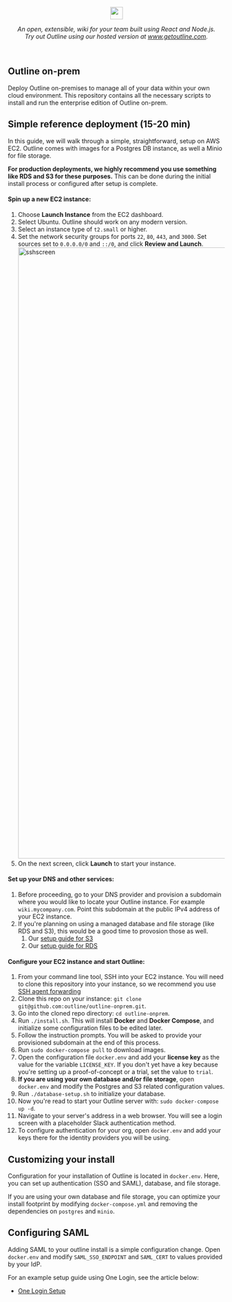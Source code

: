<p align="center">
<img src="https://user-images.githubusercontent.com/31465/34380645-bd67f474-eb0b-11e7-8d03-0151c1730654.png" height="29" />
</p>

<p align="center">
  <i>An open, extensible, wiki for your team built using React and Node.js.<br/>Try out Outline using our hosted version at <a href="https://www.getoutline.com">www.getoutline.com</a>.</i>
</p>

<br/>

## Outline on-prem

Deploy Outline on-premises to manage all of your data within your own cloud environment. This repository contains all the necessary scripts to install and run the enterprise edition of Outline on-prem.

## Simple reference deployment (15-20 min)

In this guide, we will walk through a simple, straightforward, setup on AWS EC2. Outline comes with images for a Postgres DB instance, as well a Minio for file storage. 

**For production deployments, we highly recommend you use something like RDS and S3 for these purposes.** This can be done during the initial install process or configured after setup is complete.

#### Spin up a new EC2 instance:
1. Choose **Launch Instance** from the EC2 dashboard.
1. Select Ubuntu. Outline should work on any modern version.
1. Select an instance type of `t2.small` or higher.
1. Set the network security groups for ports `22`, `80`, `443`, and `3000`. Set sources set to `0.0.0.0/0` and `::/0`, and click **Review and Launch**. <img width="1420" alt="sshscreen" src="https://user-images.githubusercontent.com/427579/110394638-9eb6fa80-8021-11eb-9b2e-c0574d185a45.png">
1. On the next screen, click **Launch** to start your instance.

#### Set up your DNS and other services:
1. Before proceeding, go to your DNS provider and provision a subdomain where you would like to locate your Outline instance. For example `wiki.mycompany.com`. Point this subdomain at the public IPv4 address of your EC2 instance. 
1. If you're planning on using a managed database and file storage (like RDS and S3), this would be a good time to provosion those as well.
    1. Our [setup guide for S3](https://wiki.generaloutline.com/share/125de1cc-9ff6-424b-8415-0d58c809a40f)
    1. Our [setup guide for RDS](https://wiki.generaloutline.com/share/26fcab0c-f006-4fe6-8d1c-a710d5acd7c6)

#### Configure your EC2 instance and start Outline:
1. From your command line tool, SSH into your EC2 instance. You will need to clone this repository into your instance, so we recommend you use [SSH agent forwarding](https://docs.github.com/en/developers/overview/using-ssh-agent-forwarding)
1. Clone this repo on your instance: `git clone git@github.com:outline/outline-onprem.git`.
1. Go into the cloned repo directory: `cd outline-onprem`.
1. Run `./install.sh`. This will install **Docker** and **Docker Compose**, and initialize some configuration files to be edited later.
1. Follow the instruction prompts. You will be asked to provide your provisioned subdomain at the end of this process.
1. Run `sudo docker-compose pull` to download images.
1. Open the configuration file `docker.env` and add your **license key** as the value for the variable `LICENSE_KEY`. If you don't yet have a key because you're setting up a proof-of-concept or a trial, set the value to `trial`.
1. **If you are using your own database and/or file storage**, open `docker.env` and modify the Postgres and S3 related configuration values.
1. Run `./database-setup.sh` to initialize your database.
1. Now you're read to start your Outline server with: `sudo docker-compose up -d`.
1. Navigate to your server's address in a web browser. You will see a login screen with a placeholder Slack authentication method. 
1. To configure authentication for your org, open `docker.env` and add your keys there for the identity providers you will be using.

## Customizing your install

Configuration for your installation of Outline is located in `docker.env`. Here, you can set up authentication (SSO and SAML), database, and file storage.

If you are using your own database and file storage, you can optimize your install footprint by modifying `docker-compose.yml` and removing the dependencies on `postgres` and `minio`.

## Configuring SAML

Adding SAML to your outline install is a simple configuration change. Open `docker.env` and modify `SAML_SSO_ENDPOINT` and `SAML_CERT` to values provided by your IdP. 

For an example setup guide using One Login, see the article below:
- [One Login Setup](https://wiki.generaloutline.com/share/3942804a-3a2d-4c4c-82c4-11c7c1dcd439)
